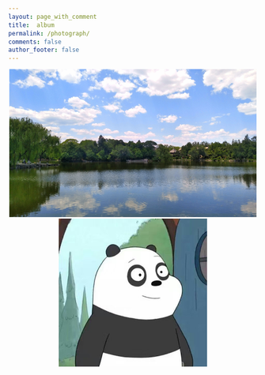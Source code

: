 ```yaml
---
layout: page_with_comment
title:  album
permalink: /photograph/
comments: false
author_footer: false
---
```


<div align="center">
<img src="/images/20180702-01.jpg" height="300px" width = "500px" alt="图片说明" ><img src="/images/header.jpg" height="300px" alt="图片说明" >
 
</div>
